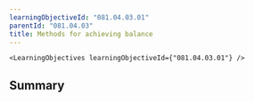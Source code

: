 ```yaml
---
learningObjectiveId: "081.04.03.01"
parentId: "081.04.03"
title: Methods for achieving balance
---
```


```tsx eval
<LearningObjectives learningObjectiveId={"081.04.03.01"} />
```

## Summary

